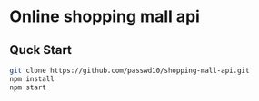 # Online shopping mall api

## Quck Start

```bash
git clone https://github.com/passwd10/shopping-mall-api.git
npm install
npm start
```
